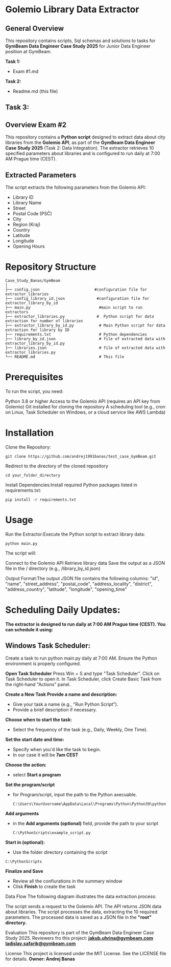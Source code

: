 # Golemio Library Data Extractor

## General Overview
This repository contains scripts, Sql schemas and solutions to tasks for **GymBeam Data Engineer Case Study 2025** for Junior Data  Engineer position at GymBeam. 

**Task 1:**
  - Exam #1.md
    
**Task 2:**
  - Readme.md (this file)
    
**Task 3:**
  - 
## Overview Exam #2
This repository contains a **Python script** designed to extract data about city libraries from the **Golemio API**, as part of the **GymBeam Data Engineer Case Study 2025** (Task 2: Data Integration). The extractor retrieves 10 specified parameters about libraries and is configured to run daily at 7:00 AM Prague time (CEST). 

## Extracted Parameters
The script extracts the following parameters from the Golemio API:

- Library ID
- Library Name
- Street
- Postal Code (PSČ)
- City
- Region (Kraj)
- Country
- Latitude
- Longitude
- Opening Hours

# Repository Structure
```plain
Case_Study_Banas/GymBeam
│
├── config.json                        #configuration file for extractor_libraries
├── config_library_id.json              #configuration file for extractor_library_by_id
├── main.py                              #main script to run extractors
├── extractor_libraries.py              #  Python script for data extraction for number of libraries
├── extractor_library_by_id.py           # Main Python script for data extraction for library by ID
├── requirements.txt                     # Python dependencies
├── library_by_id.json                   # file of extracted data with extractor_library_by_id.py
├── libraries.json                       # file of extracted data with extractor_libraries.py
└── README.md                            # This file
```
# Prerequisites
To run the script, you need:

Python 3.8 or higher
Access to the Golemio API (requires an API key from Golemio)
Git installed for cloning the repository
A scheduling tool (e.g., cron on Linux, Task Scheduler on Windows, or a cloud service like AWS Lambda)

# Installation

Clone the Repository:
```plain
git clone https://github.com/andrej1991banas/test_case_GymBeam.git
```

Redirect to the directory of the cloned repository
```plain
cd your_folder_directory
```

Install Dependencies:Install required Python packages listed in requirements.txt:
```plain
pip install -r requirements.txt
```

# Usage

Run the Extractor:Execute the Python script to extract library data:
```plain
python main.py
```
The script will:

Connect to the Golemio API
Retrieve library data
Save the output as a JSON file in the / directory (e.g., /library_by_id.json)


Output Format:The output JSON file contains the following columns:
"id",
"name",
"street_address",
"postal_code",
"address_locality",
"district",
"address_country",
"latitude",
"longitude",
"opening_time"


# Scheduling Daily Updates:

**The extractor is designed to run daily at 7:00 AM Prague time (CEST). You can schedule it using:**


## Windows Task Scheduler:
Create a task to run python main.py daily at 7:00 AM.
Ensure the Python environment is properly configured.

**Open Task Scheduler**
Press Win + S and type "Task Scheduler". Click on Task Scheduler to open it.
In Task Scheduler, click Create Basic Task from the right-hand "Actions" panel.

**Create a New Task**
**Provide a name and description:**
- Give your task a name (e.g., "Run Python Script").
- Provide a brief description if necessary.


**Choose when to start the task:**
- Select the frequency of the task (e.g., Daily, Weekly, One Time).


**Set the start date and time:**
- Specify when you'd like the task to begin.
- In our case it will be **7am CEST**

**Choose the action:**
- select **Start a program**

**Set the program/script**
- for Program/script, input the path to the Python axecuable.
  ```plain
  C:\Users\YourUsername\AppData\Local\Programs\Python\Python39\python.exe
  ```
**Add arguments**
- in the **Add arguments (optional)** field, provide the path to your script
  ```plain
  C:\PythonScripts\example_script.py
  ```
**Start in (optional):**
- Use the folder directory containing the script
 ```plain
 C:\PythonScripts
```

**Finalize and Save**
- Review all the confiurations in the summary window
- Clisk **Finish** to create the task





Data Flow
The following diagram illustrates the data extraction process:

The script sends a request to the Golemio API.
The API returns JSON data about libraries.
The script processes the data, extracting the 10 required parameters.
The processed data is saved as a JSON file in the **"root" directory.**



Evaluation
This repository is part of the GymBeam Data Engineer Case Study 2025. Reviewers fro this project:
**jakub.uhrina@gymbeam.com**
**ladislav.safarik@gymbeam.com**

License
This project is licensed under the MIT License. See the LICENSE file for details.
**Owner: Andrej Banas**

